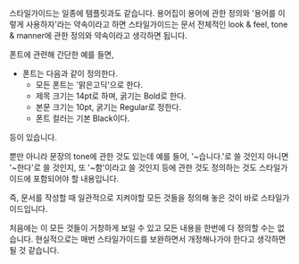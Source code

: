 스타일가이드는 일종에 템플릿과도 같습니다. 용어집이 용어에 관한 정의와 '용어를 이렇게 사용하자'라는 약속이라고 하면 스타일가이드는 문서 전체적인 look & feel, tone & manner에 관한 정의와 약속이라고 생각하면 됩니다.

폰트에 관련해 간단한 예를 들면,  
- 폰트는 다음과 같이 정의한다. 
  - 모든 폰트는 '맑은고딕'으로 한다.
  - 제목 크기는 14pt로 하며, 굵기는 Bold로 한다.
  - 본문 크기는 10pt, 굵기는 Regular로 정한다.
  - 폰트 컬러는 기본 Black이다. 

등이 있습니다. 

뿐만 아니라 문장의 tone에 관한 것도 있는데 예를 들어, '~습니다.'로 쓸 것인지 아니면 '~한다'로 쓸 것인지, 또  '~함'이라고 쓸 것인지 등에 관한 것도 정의하는 것도 스타일가이드에 포함되어야 할 내용입니다.  

즉, 문서를 작성할 때 일관적으로 지켜야할 모든 것들을 정의해 놓은 것이 바로 스타일가이드입니다. 

처음에는 이 모든 것들이 거창하게 보일 수 있고 모든 내용을 한번에 다 정의할 수는 없습니다. 현실적으로는 매번 스타일가이드를 보완하면서 개정해나가야 한다고 생각하면 될 것 같습니다. 